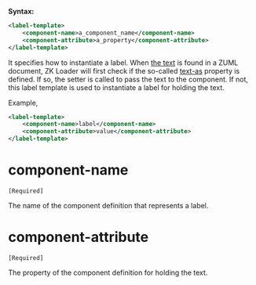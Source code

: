 **Syntax:**

```xml
<label-template>  
    <component-name>a_component_name</component-name>  
    <component-attribute>a_property</component-attribute>  
</label-template>
```

It specifies how to instantiate a label. When [the
text](ZUML_Reference/ZUML/Texts) is found in a ZUML document,
ZK Loader will first check if the so-called
[text-as]({{site.baseurl}}/zk_client_side_ref/language_definition/component)
property is defined. If so, the setter is called to pass the text to the
component. If not, this label template is used to instantiate a label
for holding the text.

Example,

```xml
<label-template>
    <component-name>label</component-name>
    <component-attribute>value</component-attribute>
</label-template>
```

# component-name

`[Required]`

The name of the component definition that represents a label.

# component-attribute

`[Required]`

The property of the component definition for holding the text.


